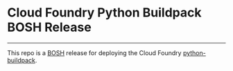 # Cloud Foundry Python Buildpack BOSH Release

----
This repo is a [BOSH](https://github.com/cloudfoundry/bosh) release for
deploying the Cloud Foundry [python-buildpack](https://github.com/cloudfoundry/python-buildpack).
